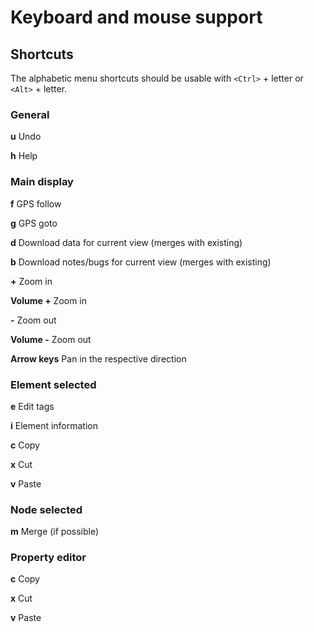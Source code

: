 
# Keyboard and mouse support

## Shortcuts

The alphabetic menu shortcuts should be usable with `<Ctrl>` + letter or `<Alt>` + letter.

### General ###

  __u__ Undo
  
  __h__ Help

### Main display ###

  __f__ GPS follow 
  
  __g__ GPS goto 
  
  __d__ Download data for current view (merges with existing) 
  
  __b__ Download notes/bugs for current view (merges with existing) 

  __+__ Zoom in
  
  __Volume +__ Zoom in
  
  __-__ Zoom out
  
  __Volume -__ Zoom out
  
  __Arrow keys__ Pan in the respective direction

### Element selected

  __e__ Edit tags
  
  __i__ Element information
  
  __c__ Copy
  
  __x__ Cut 
  
  __v__ Paste 

### Node selected

  __m__ Merge (if possible)

### Property editor

  __c__ Copy
  
  __x__ Cut 
  
  __v__ Paste 
